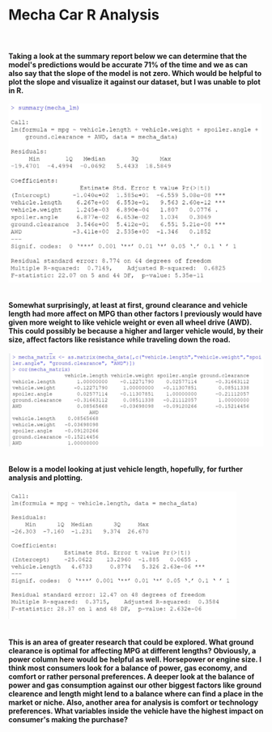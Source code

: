 # Mecha Car R Analysis
<br/>

#### Taking a look at the summary report below we can determine that the model's predictions would be accurate 71% of the time and  we as can also say that the slope of the model is not zero. Which would be helpful to plot the slope and visualize it against our dataset, but I was unable to plot in R. 

<img align="center" width="500" src="https://github.com/StephGerron/R_Analysis/blob/master/Pics/Summary_Mecha_lm.JPG"><br/> 
<br/>

#### Somewhat surprisingly, at least at first, ground clearance and vehicle length had more affect on MPG than other factors I previously would have given more weight to like vehicle weight or even all wheel drive (AWD). This could possibly be because a higher and larger vehicle would, by their size, affect factors like resistance while traveling down the road. 

<img align="center" width="550" src="https://github.com/StephGerron/R_Analysis/blob/master/Pics/Matrix_Mecha.JPG"><br/>
<br/>

#### Below is a model looking at just vehicle length, hopefully, for further analysis and plotting.  

<img align="center" width="450" src="https://github.com/StephGerron/R_Analysis/blob/master/Pics/Length_Summary.JPG"><br/> 
<br/>

#### This is an area of greater research that could be explored. What ground clearance is optimal for affecting MPG at different lengths? Obviously, a power column here would be helpful as well. Horsepower or engine size. I think most consumers look for a balance of power, gas economy, and comfort or rather personal preferences. A deeper look at the balance of power and gas consumption against our other biggest factors like ground clearence and length might lend to a balance where can find a place in the market or niche. Also, another area for analysis is comfort or technology preferences. What variables inside the vehicle have the highest impact on consumer's making the purchase?
